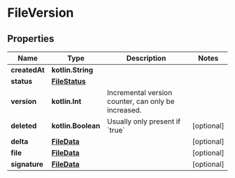 
# FileVersion

## Properties
Name | Type | Description | Notes
------------ | ------------- | ------------- | -------------
**createdAt** | **kotlin.String** |  | 
**status** | [**FileStatus**](FileStatus.md) |  | 
**version** | **kotlin.Int** | Incremental version counter, can only be increased. | 
**deleted** | **kotlin.Boolean** | Usually only present if &#x60;true&#x60; |  [optional]
**delta** | [**FileData**](FileData.md) |  |  [optional]
**file** | [**FileData**](FileData.md) |  |  [optional]
**signature** | [**FileData**](FileData.md) |  |  [optional]



